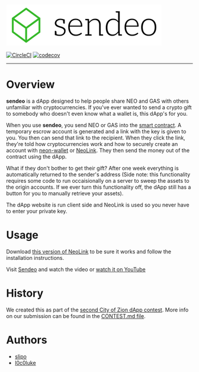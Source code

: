 ![Sendeo logo](/src/images/sendeo-logo-inline-black.png?raw=true "Sendeo")

[![CircleCI](https://circleci.com/gh/slipo/sendeo.svg?style=shield&circle-token=31624fa895986003936913d87ba9af77879fd2bf)](https://circleci.com/gh/slipo/sendeo) [![codecov](https://codecov.io/gh/slipo/sendeo/branch/master/graph/badge.svg?token=FjzTRoGTrg)](https://codecov.io/gh/slipo/sendeo)

----

# Overview

**sendeo** is a dApp designed to help people share NEO and GAS with others unfamiliar with cryptocurrencies. If you've ever wanted to send a crypto gift to somebody who doesn't even know what a wallet is, this dApp's for you.

When you use **sendeo**, you send NEO or GAS into the [smart contract](/contract/sendeo.py). A temporary escrow account is generated and a link with the key is given to you. You then can send that link to the recipient. When they click the link, they're told how cryptocurrencies work and how to securely create an account with [neon-wallet](https://github.com/CityOfZion/neon-wallet) or [NeoLink](https://github.com/slipo/neolink/tree/dapp). They then send the money out of the contract using the dApp.

What if they don't bother to get their gift? After one week everything is automatically returned to the sender's address (Side note: this functionality requires some code to run occaisionally on a server to sweep the assets to the origin accounts. If we ever turn this functionality off, the dApp still has a button for you to manually retrieve your assets).

The dApp website is run client side and NeoLink is used so you never have to enter your private key.

# Usage

Download [this version of NeoLink](https://github.com/slipo/neolink/tree/dapp) to be sure it works and follow the installation instructions.

Visit [Sendeo](http://sendeo.surge.sh/) and watch the video or [watch it on YouTube](https://www.youtube.com/watch?v=jMUIxWVXYdw)

# History

We created this as part of the [second City of Zion dApp contest](https://cityofzion.io/dapps/2). More info on our submission can be found in the [CONTEST.md file](/CONTEST.md).

# Authors

* [slipo](https://github.com/slipo)
* [l0c0luke](https://github.com/l0c0luke)
